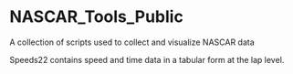 # NASCAR_Tools_Public
A collection of scripts used to collect and visualize NASCAR data

Speeds22 contains speed and time data in a tabular form at the lap level. 

